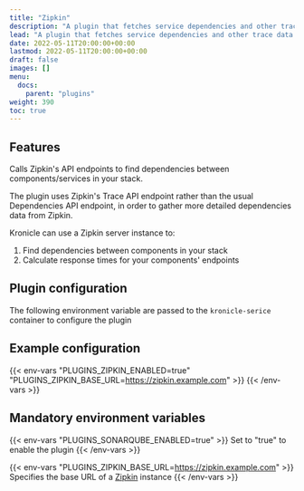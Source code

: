 ```yaml
---
title: "Zipkin"
description: "A plugin that fetches service dependencies and other trace data from Zipkin's API."
lead: "A plugin that fetches service dependencies and other trace data from Zipkin's API."
date: 2022-05-11T20:00:00+00:00
lastmod: 2022-05-11T20:00:00+00:00
draft: false
images: []
menu:
  docs:
    parent: "plugins"
weight: 390
toc: true
---
```


## Features

Calls Zipkin's API endpoints to find dependencies between components/services in your stack.

The plugin uses Zipkin's Trace API endpoint rather than the usual Dependencies API endpoint, in order to gather more
detailed dependencies data from Zipkin.

Kronicle can use a Zipkin server instance to:

1. Find dependencies between components in your stack
2. Calculate response times for your components' endpoints


## Plugin configuration

The following environment variable are passed to the `kronicle-serice` container to configure the plugin


## Example configuration

{{< env-vars
"PLUGINS_ZIPKIN_ENABLED=true"
"PLUGINS_ZIPKIN_BASE_URL=https://zipkin.example.com" >}}
{{< /env-vars >}}


## Mandatory environment variables

{{< env-vars "PLUGINS_SONARQUBE_ENABLED=true" >}}
Set to "true" to enable the plugin
{{< /env-vars >}}

{{< env-vars "PLUGINS_ZIPKIN_BASE_URL=https://zipkin.example.com" >}}
Specifies the base URL of a [Zipkin](http://zipkin.io) instance
{{< /env-vars >}}
